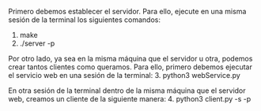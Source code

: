 Primero debemos establecer el servidor.
Para ello, ejecute en una misma sesión de la terminal los siguientes comandos:
1. make
2. ./server -p <puerto del servidor>

Por otro lado, ya sea en la misma máquina que el servidor u otra, podemos crear
tantos clientes como queramos. 
Para ello, primero debemos ejecutar el servicio web en una sesión de la terminal:
3. python3 webService.py

En otra sesión de la terminal dentro de la misma máquina que el servidor web,
creamos un cliente de la siguiente manera: 
4. python3 client.py -s <ip del servidor> -p <puerto del servidor>
